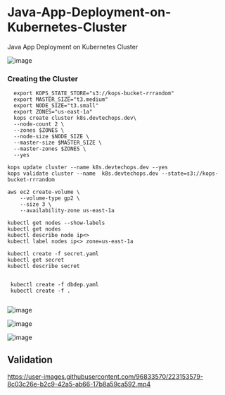 # Java-App-Deployment-on-Kubernetes-Cluster
Java App Deployment on Kubernetes Cluster

![image](https://user-images.githubusercontent.com/96833570/223191176-9e92e255-5343-418f-a7bc-c8f6d5e34602.png)


### Creating the Cluster

```
  export KOPS_STATE_STORE="s3://kops-bucket-rrrandom"
  export MASTER_SIZE="t3.medium"
  export NODE_SIZE="t3.small"
  export ZONES="us-east-1a"
  kops create cluster k8s.devtechops.dev\
  --node-count 2 \
  --zones $ZONES \
  --node-size $NODE_SIZE \
  --master-size $MASTER_SIZE \
  --master-zones $ZONES \
  --yes
 ```

```
kops update cluster --name k8s.devtechops.dev --yes
kops validate cluster --name  k8s.devtechops.dev --state=s3://kops-bucket-rrrandom

aws ec2 create-volume \
    --volume-type gp2 \
    --size 3 \
    --availability-zone us-east-1a
```


```
kubectl get nodes --show-labels
kubectl get nodes
kubectl describe node ip<>
kubectl label nodes ip<> zone=us-east-1a

kubectl create -f secret.yaml
kubectl get secret
kubectl describe secret


 kubectl create -f dbdep.yaml
 kubectl create -f .
 
 ```






![image](https://user-images.githubusercontent.com/96833570/223102623-367e9989-d5a9-4a18-8df8-aac9f1210e18.png)


![image](https://user-images.githubusercontent.com/96833570/223103589-e8697e83-31e3-430e-9a56-707c1de3a357.png)

![image](https://user-images.githubusercontent.com/96833570/223103697-7dbc23c7-e69a-49b1-b13e-ca44d62b1b96.png)


## Validation


https://user-images.githubusercontent.com/96833570/223153579-8c03c26e-b2c9-42a5-ab66-17b8a59ca592.mp4

